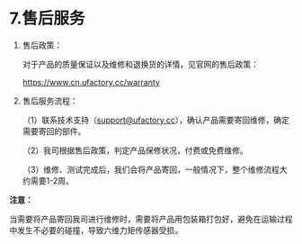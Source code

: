 ﻿# 7.售后服务
1. 售后政策：

   对于产品的质量保证以及维修和退换货的详情，见官网的售后政策：

   https://www.cn.ufactory.cc/warranty

2. 售后服务流程：

   （1）联系技术支持（support@ufactory.cc），确认产品需要寄回维修，确定需要寄回的部件。

   （2）我司根据售后政策，判定产品保修状况，付费或免费维修。

   （3）维修、测试完成后，我们会将产品寄回，一般情况下，整个维修流程大约需要1-2周。

**注意：**

当需要将产品寄回我司进行维修时，需要将产品用包装箱打包好，避免在运输过程中发生不必要的碰撞，导致六维力矩传感器受损。



